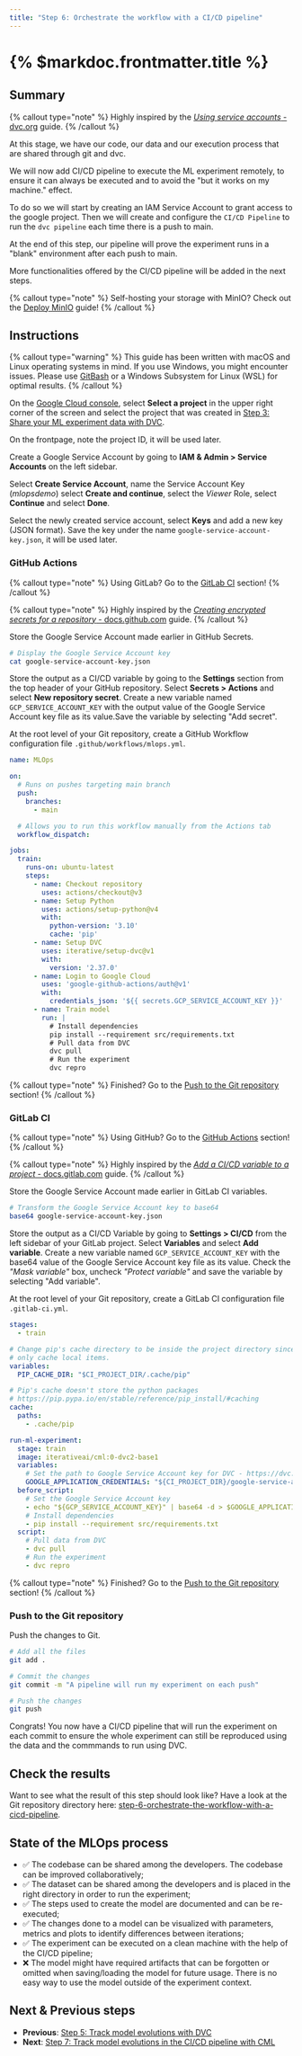 ```yaml
---
title: "Step 6: Orchestrate the workflow with a CI/CD pipeline"
---
```


# {% $markdoc.frontmatter.title %}

## Summary

{% callout type="note" %}
Highly inspired by the [_Using service accounts_ - dvc.org](https://dvc.org/doc/user-guide/setup-google-drive-remote#using-service-accounts) guide.
{% /callout %}

At this stage, we have our code, our data and our execution process that are shared through git and dvc. 

We will now add  CI/CD pipeline to execute the ML experiment remotely, to ensure it can always be executed and to avoid the "but it works on my machine." effect.

To do so we will start by creating an IAM Service Account to grant access to the google project. Then we will create and configure the `CI/CD Pipeline` to run the `dvc pipeline` each time there is a push to main.

At the end of this step, our pipeline will prove the experiment runs in a "blank" environment after each push to main.

More functionalities offered by the CI/CD pipeline will be added in the next steps.

{% callout type="note" %}
Self-hosting your storage with MinIO? Check out the [Deploy MinIO](/advanced-concepts/deploy-minio) guide!
{% /callout %}

## Instructions

{% callout type="warning" %}
This guide has been written with macOS and Linux operating systems in mind. If you use Windows, you might encounter issues. Please use [GitBash](https://gitforwindows.org/) or a Windows Subsystem for Linux (WSL) for optimal results.
{% /callout %}

On the [Google Cloud console](https://console.cloud.google.com/), select **Select a project** in the upper right corner of the screen and select the project that was created in [Step 3: Share your ML experiment data with DVC](/the-guide/step-3-share-your-ml-experiment-data-with-dvc).

On the frontpage, note the project ID, it will be used later.

Create a Google Service Account by going to **IAM & Admin > Service Accounts**  on the left sidebar.

Select **Create Service Account**, name the Service Account Key (_mlopsdemo_) select **Create and continue**, select the _Viewer_ Role, select **Continue** and select **Done**.

Select the newly created service account, select **Keys** and add a new key (JSON format). Save the key under the name `google-service-account-key.json`, it will be used later.

### GitHub Actions

{% callout type="note" %}
Using GitLab? Go to the [GitLab CI](#gitlab-ci) section!
{% /callout %}

{% callout type="note" %}
Highly inspired by the [_Creating encrypted secrets for a repository_ - docs.github.com](https://docs.github.com/en/actions/security-guides/encrypted-secrets#creating-encrypted-secrets-for-a-repository) guide.
{% /callout %}

Store the Google Service Account made earlier in GitHub Secrets.

```sh
# Display the Google Service Account key
cat google-service-account-key.json
```

Store the output as a CI/CD variable by going to the **Settings** section from the top header of your GitHub repository. Select **Secrets > Actions** and select **New repository secret**. Create a new variable named `GCP_SERVICE_ACCOUNT_KEY` with the output value of the Google Service Account key file as its value.Save the variable by selecting "Add secret".

At the root level of your Git repository, create a GitHub Workflow configuration file `.github/workflows/mlops.yml`.

```yaml
name: MLOps

on:
  # Runs on pushes targeting main branch
  push:
    branches:
      - main

  # Allows you to run this workflow manually from the Actions tab
  workflow_dispatch:

jobs:
  train:
    runs-on: ubuntu-latest
    steps:
      - name: Checkout repository
        uses: actions/checkout@v3
      - name: Setup Python
        uses: actions/setup-python@v4
        with:
          python-version: '3.10'
          cache: 'pip'
      - name: Setup DVC
        uses: iterative/setup-dvc@v1
        with:
          version: '2.37.0'
      - name: Login to Google Cloud
        uses: 'google-github-actions/auth@v1'
        with:
          credentials_json: '${{ secrets.GCP_SERVICE_ACCOUNT_KEY }}'
      - name: Train model
        run: |
          # Install dependencies
          pip install --requirement src/requirements.txt
          # Pull data from DVC
          dvc pull
          # Run the experiment
          dvc repro
```

{% callout type="note" %}
Finished? Go to the [Push to the Git repository](#push-to-the-git-repository) section!
{% /callout %}

### GitLab CI

{% callout type="note" %}
Using GitHub? Go to the [GitHub Actions](#github-actions) section!
{% /callout %}

{% callout type="note" %}
Highly inspired by the [_Add a CI/CD variable to a project_ - docs.gitlab.com](https://docs.gitlab.com/ee/ci/variables/#add-a-cicd-variable-to-a-project) guide.
{% /callout %}

Store the Google Service Account made earlier in GitLab CI variables.

```sh
# Transform the Google Service Account key to base64
base64 google-service-account-key.json
```

Store the output as a CI/CD Variable by going to **Settings > CI/CD** from the left sidebar of your GitLab project. Select **Variables** and select **Add variable**. Create a new variable named `GCP_SERVICE_ACCOUNT_KEY` with the base64 value of the Google Service Account key file as its value. Check the _"Mask variable"_ box, uncheck _"Protect variable"_ and save the variable by selecting "Add variable".

At the root level of your Git repository, create a GitLab CI configuration file `.gitlab-ci.yml`.

```yaml
stages:
  - train

# Change pip's cache directory to be inside the project directory since we can
# only cache local items.
variables:
  PIP_CACHE_DIR: "$CI_PROJECT_DIR/.cache/pip"

# Pip's cache doesn't store the python packages
# https://pip.pypa.io/en/stable/reference/pip_install/#caching
cache:
  paths:
    - .cache/pip

run-ml-experiment:
  stage: train
  image: iterativeai/cml:0-dvc2-base1
  variables:
    # Set the path to Google Service Account key for DVC - https://dvc.org/doc/command-reference/remote/add#google-cloud-storage
    GOOGLE_APPLICATION_CREDENTIALS: "${CI_PROJECT_DIR}/google-service-account-key.json"
  before_script:
    # Set the Google Service Account key
    - echo "${GCP_SERVICE_ACCOUNT_KEY}" | base64 -d > $GOOGLE_APPLICATION_CREDENTIALS
    # Install dependencies
    - pip install --requirement src/requirements.txt
  script:
    # Pull data from DVC
    - dvc pull
    # Run the experiment
    - dvc repro
```

{% callout type="note" %}
Finished? Go to the [Push to the Git repository](#push-to-the-git-repository) section!
{% /callout %}

### Push to the Git repository

Push the changes to Git.

```sh
# Add all the files
git add .

# Commit the changes
git commit -m "A pipeline will run my experiment on each push"

# Push the changes
git push
```

Congrats! You now have a CI/CD pipeline that will run the experiment on each commit to ensure the whole experiment can still be reproduced using the data and the commmands to run using DVC.

## Check the results

Want to see what the result of this step should look like? Have a look at the Git repository directory here: [step-6-orchestrate-the-workflow-with-a-cicd-pipeline](https://github.com/csia-pme/a-guide-to-mlops/tree/main/pages/the-guide/step-6-orchestrate-the-workflow-with-a-cicd-pipeline).

## State of the MLOps process

- ✅ The codebase can be shared among the developers. The codebase can be improved collaboratively;
- ✅ The dataset can be shared among the developers and is placed in the right directory in order to run the experiment;
- ✅ The steps used to create the model are documented and can be re-executed;
- ✅ The changes done to a model can be visualized with parameters, metrics and plots to identify differences between iterations;
- ✅ The experiment can be executed on a clean machine with the help of the CI/CD pipeline;
- ❌ The model might have required artifacts that can be forgotten or omitted when saving/loading the model for future usage. There is no easy way to use the model outside of the experiment context.

## Next & Previous steps

- **Previous**: [Step 5: Track model evolutions with DVC](/the-guide/step-5-track-model-evolutions-with-dvc)
- **Next**: [Step 7: Track model evolutions in the CI/CD pipeline with CML](/the-guide/step-7-track-model-evolutions-in-the-cicd-pipeline-with-cml)
